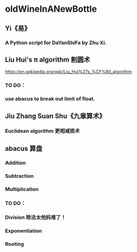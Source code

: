 # oldWineInANewBottle
##   Yi《易》
###     A Python script for DaYanShiFa by Zhu Xi.
##   Liu Hui's π algorithm 割圆术
https://en.wikipedia.org/wiki/Liu_Hui%27s_%CF%80_algorithm
###     TO DO：
###     use abacus to break out limit of float.
##   Jiu Zhang Suan Shu《九章算术》
###     Euclidean algorithm 更相减损术
##   abacus 算盘
###     Addition
###     Subtraction
###     Multiplication
###     TO DO：
###     Division 除法太他妈难了！
###     Exponentiation
###     Rooting
###     
